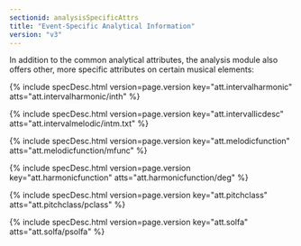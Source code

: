 ```yaml
---
sectionid: analysisSpecificAttrs
title: "Event-Specific Analytical Information"
version: "v3"
---
```




In addition to the common analytical attributes, the analysis module also offers other,
more
specific attributes on certain musical elements:



{% include specDesc.html version=page.version key="att.intervalharmonic" atts="att.intervalharmonic/inth" %}

{% include specDesc.html version=page.version key="att.intervallicdesc" atts="att.intervalmelodic/intm.txt" %}

{% include specDesc.html version=page.version key="att.melodicfunction" atts="att.melodicfunction/mfunc" %}

{% include specDesc.html version=page.version key="att.harmonicfunction" atts="att.harmonicfunction/deg" %}

{% include specDesc.html version=page.version key="att.pitchclass" atts="att.pitchclass/pclass" %}

{% include specDesc.html version=page.version key="att.solfa" atts="att.solfa/psolfa" %}










